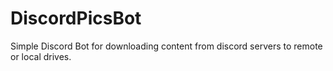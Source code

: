 # DiscordPicsBot
Simple Discord Bot for downloading  content from discord servers to remote or local drives.
